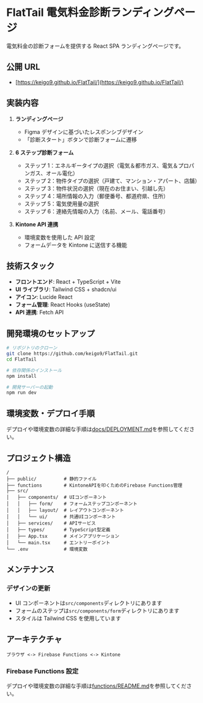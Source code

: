 # FlatTail 電気料金診断ランディングページ

電気料金の診断フォームを提供する React SPA ランディングページです。

## 公開 URL

- [https://keigo9.github.io/FlatTail/](https://keigo9.github.io/FlatTail/)

## 実装内容

1. **ランディングページ**

   - Figma デザインに基づいたレスポンシブデザイン
   - 「診断スタート」ボタンで診断フォームに遷移

2. **6 ステップ診断フォーム**

   - ステップ 1：エネルギータイプの選択（電気＆都市ガス、電気＆プロパンガス、オール電化）
   - ステップ 2：物件タイプの選択（戸建て、マンション・アパート、店舗）
   - ステップ 3：物件状況の選択（現在のお住まい、引越し先）
   - ステップ 4：場所情報の入力（郵便番号、都道府県、住所）
   - ステップ 5：電気使用量の選択
   - ステップ 6：連絡先情報の入力（名前、メール、電話番号）

3. **Kintone API 連携**
   - 環境変数を使用した API 設定
   - フォームデータを Kintone に送信する機能

## 技術スタック

- **フロントエンド**: React + TypeScript + Vite
- **UI ライブラリ**: Tailwind CSS + shadcn/ui
- **アイコン**: Lucide React
- **フォーム管理**: React Hooks (useState)
- **API 連携**: Fetch API

## 開発環境のセットアップ

```bash
# リポジトリのクローン
git clone https://github.com/keigo9/FlatTail.git
cd FlatTail

# 依存関係のインストール
npm install

# 開発サーバーの起動
npm run dev
```

## 環境変数・デプロイ手順

デプロイや環境変数の詳細な手順は[docs/DEPLOYMENT.md](docs/DEPLOYMENT.md)を参照してください。

## プロジェクト構造

```
/
├── public/          # 静的ファイル
├── functions        # KintoneAPIを叩くためのFirebase Functions管理
├── src/
│   ├── components/  # UIコンポーネント
│   │   ├── form/    # フォームステップコンポーネント
│   │   ├── layout/  # レイアウトコンポーネント
│   │   └── ui/      # 共通UIコンポーネント
│   ├── services/    # APIサービス
│   ├── types/       # TypeScript型定義
│   ├── App.tsx      # メインアプリケーション
│   └── main.tsx     # エントリーポイント
└── .env             # 環境変数
```

## メンテナンス

### デザインの更新

- UI コンポーネントは`src/components`ディレクトリにあります
- フォームのステップは`src/components/form`ディレクトリにあります
- スタイルは Tailwind CSS を使用しています

## アーキテクチャ

```
ブラウザ <-> Firebase Functions <-> Kintone
```

### Firebase Functions 設定

デプロイや環境変数の詳細な手順は[functions/README.md](functions/README.md)を参照してください。
